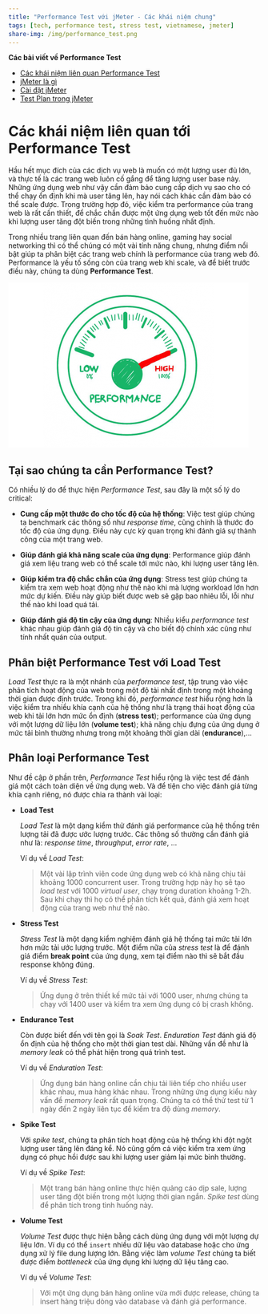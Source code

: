 ```yaml
---
title: "Performance Test với jMeter - Các khái niệm chung"
tags: [tech, performance test, stress test, vietnamese, jmeter]
share-img: /img/performance_test.png
---
```


**Các bài viết về Performance Test**

* [Các khái niệm liên quan Performance Test](https://phuongnq.me/2018-01-11-performance-test-with-jmeter-chapter01/)
* [jMeter là gì](https://phuongnq.me/2018-01-12-performance-test-with-jmeter-02/)
* [Cài đặt jMeter](https://phuongnq.me/2018-01-13-performance-test-with-jmeter-03/)
* [Test Plan trong jMeter](https://phuongnq.me/2018-01-14-performance-test-with-jmeter-04/)

# Các khái niệm liên quan tới Performance Test

Hầu hết mục đích của các dịch vụ web là muốn có một lượng user đủ lớn, và thực tế là các trang web luôn cố gắng để tăng lượng user base này. Những ứng dụng web như vậy cần đảm bảo cung cấp dịch vụ sao cho có thể chạy ổn định khi mà user tăng lên, hay nói cách khác cần đảm bảo có thể scale được. Trong trường hợp đó, việc kiểm tra performance của trang web là rất cần thiết, để chắc chắn được một ứng dụng web tốt đến mức nào khi lượng user tăng đột biến trong những tình huống nhất định.

Trong nhiều trang liên quan đến bán hàng online, gaming hay social networking thì có thể chúng có một vài tính năng chung, nhưng điểm nổi bật giúp ta phân biệt các trang web chính là performance của trang web đó. Performance là yếu tố sống còn của trang web khi scale, và để biết trước điều này, chúng ta dùng **Performance Test**.

![Performance Test](/img/performance_test.png)

## Tại sao chúng ta cần Performance Test?

Có nhiều lý do để thực hiện *Performance Test*, sau đây là một số lý do critical:

* **Cung cấp một thước đo cho tốc độ của hệ thống**: Việc test giúp chúng ta benchmark các thông số như *response time*, cũng chính là thước đo tốc độ của ứng dụng. Điều này cực kỳ quan trọng khi đánh giá sự thành công của một trang web.

* **Giúp đánh giá khả năng scale của ứng dụng**: Performance giúp đánh giá xem liệu trang web có thể scale tới mức nào, khi lượng user tăng lên.

* **Giúp kiểm tra độ chắc chắn của ứng dụng**: Stress test giúp chúng ta kiểm tra xem web hoạt động như thế nào khi mà lượng workload lớn hơn mức dự kiến. Điều này giúp biết được web sẽ gặp bao nhiêu lỗi, lỗi như thế nào khi load quá tải.

* **Giúp đánh giá độ tin cậy của ứng dụng**: Nhiều kiểu *performance test* khác nhau giúp đánh giá độ tin cậy và cho biết độ chính xác cũng như tính nhất quán của output. 

<script async src="//pagead2.googlesyndication.com/pagead/js/adsbygoogle.js"></script>
<ins class="adsbygoogle"
     style="display:block; text-align:center;"
     data-ad-layout="in-article"
     data-ad-format="fluid"
     data-ad-client="ca-pub-2750437710821247"
     data-ad-slot="8905029259"></ins>
<script>
     (adsbygoogle = window.adsbygoogle || []).push({});
</script>

## Phân biệt Performance Test với Load Test

*Load Test* thực ra là một nhánh của *performance test*, tập trung vào việc phân tích hoạt động của web trong một độ tải nhất định trong một khoảng thời gian được định trước. Trong khi đó, *performance test* hiểu rộng hơn là việc kiểm tra nhiều khía cạnh của hệ thống như là trạng thái hoạt động của web khi tải lớn hơn mức ổn định (**stress test**); performance của ứng dụng với một lượng dữ liệu lớn (**volume test**); khả năng chịu đựng của ứng dụng ở mức tải bình thường nhưng trong một khoảng thời gian dài (**endurance**),...

## Phân loại Performance Test

Như đề cập ở phần trên, *Performance Test* hiểu rộng là việc test để đánh giá một cách toàn diện về ứng dụng web. Và để tiện cho việc đánh giá từng khía cạnh riêng, nó được chia ra thành vài loại:

* **Load Test**

  *Load Test* là một dạng kiểm thử đánh giá performance của hệ thống trên lượng tải đã được ước lượng trước. Các thông số thường cần đánh giá như là: *response time*, *throughput*, *error rate*, ...

  Ví dụ về *Load Test*:

  > Một vài lập trình viên code ứng dụng web có khả năng chịu tải khoảng 1000 concurrent user. Trong trường hợp này họ sẽ tạo *load test* với 1000 *virtual user*, chạy trong duration khoảng 1-2h. Sau khi chạy thì họ có thể phân tích kết quả, đánh giá xem hoạt động của trang web như thế nào.

* **Stress Test**

  *Stress Test* là một dạng kiểm nghiệm đánh giá hệ thống tại mức tải lớn hơn mức tải ước lượng trước. Một điểm nữa của *stress test* là để đánh giá điểm **break point** của ứng dụng, xem tại điểm nào thì sẽ bắt đầu response không đúng.

  Ví dụ về *Stress Test*:
  > Ứng dụng ở trên thiết kế mức tải với 1000 user, nhưng chúng ta chạy với 1400 user và kiểm tra xem ứng dụng có bị crash không.

* **Endurance Test**

  Còn được biết đến với tên gọi là *Soak Test*. *Enduration Test* đánh giá độ ổn định của hệ thống cho một thời gian test dài. Những vấn đề như là *memory leak* có thể phát hiện trong quá trình test.

  Ví dụ về *Enduration Test*:
  > Ứng dụng bán hàng online cần chịu tải liên tiếp cho nhiều user khác nhau, mua hàng khác nhau. Trong những ứng dụng kiểu này vấn đề *memory leak* rất quan trọng. Chúng ta có thể thử test từ 1 ngày đến 2 ngày liên tục để kiểm tra độ dùng *memory*.

* **Spike Test**

  Với *spike test*, chúng ta phân tích hoạt động của hệ thống khi đột ngột lượng user tăng lên đáng kể. Nó cũng gồm cả việc kiểm tra xem ứng dụng có phục hồi được sau khi lượng user giảm lại mức bình thường.

  Ví dụ về *Spike Test*:
  > Một trang bán hàng online thực hiện quảng cáo dịp sale, lượng user tăng đột biến trong một lượng thời gian ngắn. *Spike test* dùng để phân tích trong tình huống này.

* **Volume Test**

  *Volume Test* được thực hiện bằng cách dùng ứng dụng với một lượng dự liệu lớn. Ví dụ có thể `insert` nhiều dữ liệu vào database hoặc cho ứng dụng xử lý file dung lượng lớn. Bằng việc làm *volume Test* chúng ta biết được điểm *bottleneck* của ứng dụng khi lượng dữ liệu tăng cao.

  Ví dụ về *Volume Test*:
  > Với một ứng dụng bán hàng online vừa mới được release, chúng ta insert hàng triệu dòng vào database và đánh giá performance.

<script async src="//pagead2.googlesyndication.com/pagead/js/adsbygoogle.js"></script>
<ins class="adsbygoogle"
     style="display:block; text-align:center;"
     data-ad-layout="in-article"
     data-ad-format="fluid"
     data-ad-client="ca-pub-2750437710821247"
     data-ad-slot="8905029259"></ins>
<script>
     (adsbygoogle = window.adsbygoogle || []).push({});
</script>
